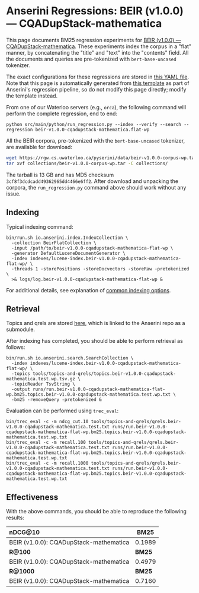 # Anserini Regressions: BEIR (v1.0.0) &mdash; CQADupStack-mathematica

This page documents BM25 regression experiments for [BEIR (v1.0.0) &mdash; CQADupStack-mathematica](http://beir.ai/).
These experiments index the corpus in a "flat" manner, by concatenating the "title" and "text" into the "contents" field.
All the documents and queries are pre-tokenized with `bert-base-uncased` tokenizer.

The exact configurations for these regressions are stored in [this YAML file](../../src/main/resources/regression/beir-v1.0.0-cqadupstack-mathematica.flat-wp.yaml).
Note that this page is automatically generated from [this template](../../src/main/resources/docgen/templates/beir-v1.0.0-cqadupstack-mathematica.flat-wp.template) as part of Anserini's regression pipeline, so do not modify this page directly; modify the template instead.

From one of our Waterloo servers (e.g., `orca`), the following command will perform the complete regression, end to end:

```
python src/main/python/run_regression.py --index --verify --search --regression beir-v1.0.0-cqadupstack-mathematica.flat-wp
```

All the BEIR corpora, pre-tokenized with the `bert-base-uncased` tokenizer, are available for download:

```bash
wget https://rgw.cs.uwaterloo.ca/pyserini/data/beir-v1.0.0-corpus-wp.tar -P collections/
tar xvf collections/beir-v1.0.0-corpus-wp.tar -C collections/
```

The tarball is 13 GB and has MD5 checksum `3cf8f3dcdcadd49362965dd4466e6ff2`.
After download and unpacking the corpora, the `run_regression.py` command above should work without any issue.

## Indexing

Typical indexing command:

```
bin/run.sh io.anserini.index.IndexCollection \
  -collection BeirFlatCollection \
  -input /path/to/beir-v1.0.0-cqadupstack-mathematica-flat-wp \
  -generator DefaultLuceneDocumentGenerator \
  -index indexes/lucene-index.beir-v1.0.0-cqadupstack-mathematica-flat-wp/ \
  -threads 1 -storePositions -storeDocvectors -storeRaw -pretokenized \
  >& logs/log.beir-v1.0.0-cqadupstack-mathematica-flat-wp &
```

For additional details, see explanation of [common indexing options](../../docs/common-indexing-options.md).

## Retrieval

Topics and qrels are stored [here](https://github.com/castorini/anserini-tools/tree/master/topics-and-qrels), which is linked to the Anserini repo as a submodule.

After indexing has completed, you should be able to perform retrieval as follows:

```
bin/run.sh io.anserini.search.SearchCollection \
  -index indexes/lucene-index.beir-v1.0.0-cqadupstack-mathematica-flat-wp/ \
  -topics tools/topics-and-qrels/topics.beir-v1.0.0-cqadupstack-mathematica.test.wp.tsv.gz \
  -topicReader TsvString \
  -output runs/run.beir-v1.0.0-cqadupstack-mathematica-flat-wp.bm25.topics.beir-v1.0.0-cqadupstack-mathematica.test.wp.txt \
  -bm25 -removeQuery -pretokenized &
```

Evaluation can be performed using `trec_eval`:

```
bin/trec_eval -c -m ndcg_cut.10 tools/topics-and-qrels/qrels.beir-v1.0.0-cqadupstack-mathematica.test.txt runs/run.beir-v1.0.0-cqadupstack-mathematica-flat-wp.bm25.topics.beir-v1.0.0-cqadupstack-mathematica.test.wp.txt
bin/trec_eval -c -m recall.100 tools/topics-and-qrels/qrels.beir-v1.0.0-cqadupstack-mathematica.test.txt runs/run.beir-v1.0.0-cqadupstack-mathematica-flat-wp.bm25.topics.beir-v1.0.0-cqadupstack-mathematica.test.wp.txt
bin/trec_eval -c -m recall.1000 tools/topics-and-qrels/qrels.beir-v1.0.0-cqadupstack-mathematica.test.txt runs/run.beir-v1.0.0-cqadupstack-mathematica-flat-wp.bm25.topics.beir-v1.0.0-cqadupstack-mathematica.test.wp.txt
```

## Effectiveness

With the above commands, you should be able to reproduce the following results:

| **nDCG@10**                                                                                                  | **BM25**  |
|:-------------------------------------------------------------------------------------------------------------|-----------|
| BEIR (v1.0.0): CQADupStack-mathematica                                                                       | 0.1989    |
| **R@100**                                                                                                    | **BM25**  |
| BEIR (v1.0.0): CQADupStack-mathematica                                                                       | 0.4979    |
| **R@1000**                                                                                                   | **BM25**  |
| BEIR (v1.0.0): CQADupStack-mathematica                                                                       | 0.7160    |
